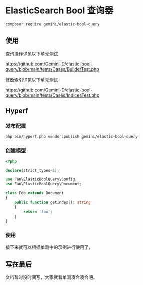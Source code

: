 # ElasticSearch Bool 查询器

```
composer require gemini/elastic-bool-query
```

## 使用

查询操作详见以下单元测试

https://github.com/Gemini-D/elastic-bool-query/blob/main/tests/Cases/BuilderTest.php

修改索引详见以下单元测试

https://github.com/Gemini-D/elastic-bool-query/blob/main/tests/Cases/IndicesTest.php

## Hyperf

### 发布配置

```
php bin/hyperf.php vendor:publish gemini/elastic-bool-query
```

### 创建模型

```php
<?php

declare(strict_types=1);

use Fan\ElasticBoolQuery\Config;
use Fan\ElasticBoolQuery\Document;

class Foo extends Document
{
    public function getIndex(): string
    {
        return 'foo';
    }
}
```

### 使用

接下来就可以根据单测中的示例进行使用了，

## 写在最后

文档暂时没时间写，大家就看单测凑合凑合吧。

